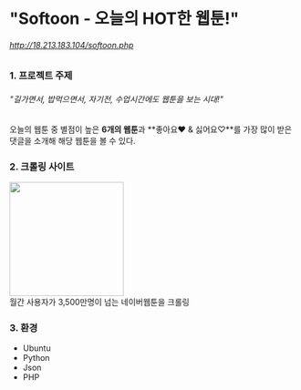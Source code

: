 # "Softoon - 오늘의 HOT한 웹툰!"

###### http://18.213.183.104/softoon.php

### 1. 프로젝트 주제
###### "길가면서, 밥먹으면서, 자기전, 수업시간에도 웹툰을 보는 시대!"

오늘의 웹툰 중 별점이 높은 **6개의 웹툰**과 **좋아요♥ & 싫어요♡**를 가장 많이 받은 댓글을 소개해 해당 웹툰을 볼 수 있다.

### 2. 크롤링 사이트
<div>
<img src=https://user-images.githubusercontent.com/31759437/70472173-ffe7d980-1b11-11ea-8915-5ad5b1580c6d.png width=200 height=200>
</div>
월간 사용자가 3,500만명이 넘는 네이버웹툰을 크롤링

### 3. 환경
+ Ubuntu
+ Python
+ Json
+ PHP

